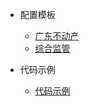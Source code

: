 * 配置模板

  - [广东不动产](ibase/配置模板/广东省不动产配置/config.properties.md)
  - [综合监管](ibase/配置模板/综合监管配置/config.properties.md)
  
* 代码示例 

  - [代码示例](ibase/功能示例/附件管理.md)